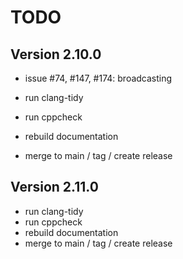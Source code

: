 # TODO

## Version 2.10.0

* issue #74, #147, #174: broadcasting

* run clang-tidy
* run cppcheck
* rebuild documentation
* merge to main / tag / create release

## Version 2.11.0

* run clang-tidy
* run cppcheck
* rebuild documentation
* merge to main / tag / create release
